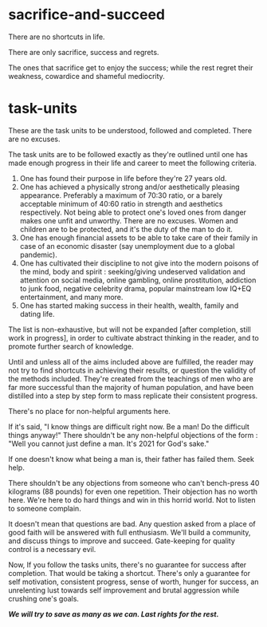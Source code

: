 # sacrifice-and-succeed

There are no shortcuts in life.

There are only sacrifice, success and regrets.

The ones that sacrifice get to enjoy the success; while the rest regret their
weakness, cowardice and shameful mediocrity.

# task-units

These are the task units to be understood, followed and completed. There are no excuses.

The task units are to be followed exactly as they're outlined until one has
made enough progress in their life and career to meet the following criteria.

1. One has found their purpose in life before they're 27 years old.
2. One has achieved a physically strong and/or aesthetically pleasing appearance.
   Preferably a maximum of 70:30 ratio, or a barely acceptable minimum of 40:60 ratio
   in strength and aesthetics respectively. Not being able to protect one's loved ones
   from danger makes one unfit and unworthy. There are no excuses. Women and children
   are to be protected, and it's the duty of the man to do it.
3. One has enough financial assets to be able to take care of their family
   in case of an economic disaster (say unemployment due to a global pandemic).
4. One has cultivated their discipline to not give into the modern poisons of the
   mind, body and spirit : seeking/giving undeserved validation and attention on social media,
   online gambling, online prostitution, addiction to junk food,
   negative celebrity drama, popular mainstream low IQ+EQ entertainment, and many more.
5. One has started making success in their health, wealth, family and dating life.

The list is non-exhaustive, but will not be expanded [after completion, still work in progress], in order to cultivate
abstract thinking in the reader, and to promote further search of knowledge.

Until and unless all of the aims included above are fulfilled, the reader
may not try to find shortcuts in achieving their results, or question the validity
of the methods included. They're created from the teachings of men who are far
more successful than the majority of human population, and have been distilled
into a step by step form to mass replicate their consistent progress.

There's no place for non-helpful arguments here.

If it's said, "I know things are difficult right now. Be a man! Do the difficult things anyway!" There shouldn't be
any non-helpful objections of the form : "Well you cannot just define a man. It's
2021 for God's sake."

If one doesn't know what being a man is, their father has failed them. Seek help.

There shouldn't be any objections from someone who can't
bench-press 40 kilograms (88 pounds) for even one repetition. Their objection
has no worth here. We're here to do hard things and win in this horrid world.
Not to listen to someone complain.

It doesn't  mean that questions are bad. Any question asked from a place of
good faith will be answered with full enthusiasm. We'll build a community, and
discuss things to improve and succeed. Gate-keeping for quality control is a necessary evil.

Now, If you follow the tasks units, there's no guarantee for success after completion.
That would be taking a shortcut. There's only a guarantee for self motivation,
consistent progress, sense of worth, hunger for success, an unrelenting lust
towards self improvement and brutal aggression while crushing one's goals.

**_We will try to save as many as we can. Last rights for the rest._**
